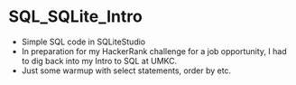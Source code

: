 # SQL_SQLite_Intro
- Simple SQL code in SQLiteStudio
- In preparation for my HackerRank challenge for a job opportunity, I had to dig back into my Intro to SQL at UMKC.
- Just some warmup with select statements, order by etc.
